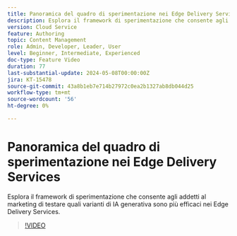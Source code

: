 ```yaml
---
title: Panoramica del quadro di sperimentazione nei Edge Delivery Services
description: Esplora il framework di sperimentazione che consente agli addetti al marketing di testare quali varianti di IA generativa sono più efficaci nei Edge Delivery Services.
version: Cloud Service
feature: Authoring
topic: Content Management
role: Admin, Developer, Leader, User
level: Beginner, Intermediate, Experienced
doc-type: Feature Video
duration: 77
last-substantial-update: 2024-05-08T00:00:00Z
jira: KT-15478
source-git-commit: 43a8b1eb7e714b27972c0ea2b1327ab8db044d25
workflow-type: tm+mt
source-wordcount: '56'
ht-degree: 0%

---
```



# Panoramica del quadro di sperimentazione nei Edge Delivery Services

Esplora il framework di sperimentazione che consente agli addetti al marketing di testare quali varianti di IA generativa sono più efficaci nei Edge Delivery Services.

>[!VIDEO](https://video.tv.adobe.com/v/3429061/?learn=on)
